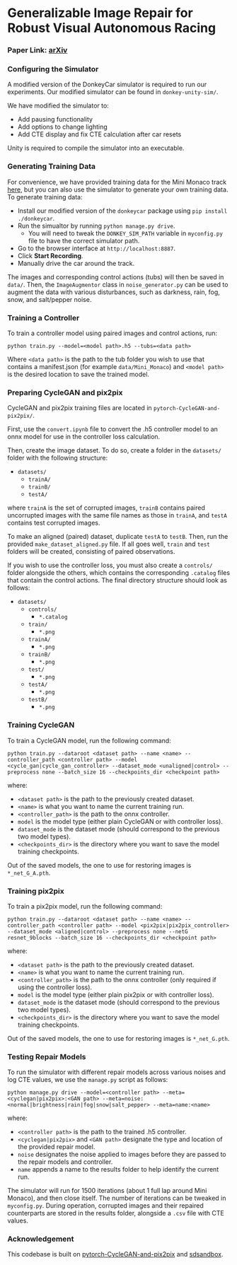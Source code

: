 # Generalizable Image Repair for Robust Visual Autonomous Racing

### Paper Link: [arXiv](https://arxiv.org/abs/2503.05911)

### Configuring the Simulator

A modified version of the DonkeyCar simulator is required to run our experiments. Our modified simulator can be found in `donkey-unity-sim/`.

We have modified the simulator to:
- Add pausing functionality
- Add options to change lighting
- Add CTE display and fix CTE calculation after car resets

Unity is required to compile the simulator into an executable.

### Generating Training Data

For convenience, we have provided training data for the Mini Monaco track [here](https://drive.google.com/file/d/1ELOOfoIUBec0A96yCGF_VcWhhc84u43G/view?usp=sharing), but you can also use the simulator to generate your own training data. To generate training data:
- Install our modified version of the `donkeycar` package using `pip install ./donkeycar`.
- Run the simualtor by running `python manage.py drive`.
    - You will need to tweak the `DONKEY_SIM_PATH` variable in `myconfig.py` file to have the correct simulator path.
- Go to the browser interface at `http://localhost:8887`.
- Click **Start Recording**.
- Manually drive the car around the track.

The images and corresponding control actions (tubs) will then be saved in ```data/```. Then, the `ImageAugmentor` class in `noise_generator.py` can be used to augment the data with various disturbances, such as darkness, rain, fog, snow, and salt/pepper noise.

### Training a Controller

To train a controller model using paired images and control actions, run:
```
python train.py --model=<model path>.h5 --tubs=<data path>
```
Where `<data path>` is the path to the tub folder you wish to use that contains a manifest.json (for example `data/Mini_Monaco`) and `<model path>` is the desired location to save the trained model.

### Preparing CycleGAN and pix2pix

CycleGAN and pix2pix training files are located in `pytorch-CycleGAN-and-pix2pix/`.

First, use the `convert.ipynb` file to convert the .h5 controller model to an onnx model for use in the controller loss calculation.

Then, create the image dataset. To do so, create a folder in the `datasets/` folder with the following structure:
- `datasets/`
    - `trainA/`
    - `trainB/`
    - `testA/`

where `trainA` is the set of corrupted images, `trainB` contains paired uncorrupted images with the same file names as those in `trainA`, and `testA` contains test corrupted images.

To make an aligned (paired) dataset, duplicate `testA` to `testB`. Then, run the provided `make_dataset_aligned.py` file. If all goes well, `train` and `test` folders will be created, consisting of paired observations.

If you wish to use the controller loss, you must also create a `controls/` folder alongside the others, which contains the corresponding `.catalog` files that contain the control actions. The final directory structure should look as follows:
- `datasets/`
    - `controls/`
        - `*.catalog`
    - `train/`
        - `*.png`
    - `trainA/`
        - `*.png`   
    - `trainB/`
        - `*.png`
    - `test/`
        - `*.png`
    - `testA/`
        - `*.png`
    - `testB/`
        - `*.png`

### Training CycleGAN

To train a CycleGAN model, run the following command:
```
python train.py --dataroot <dataset path> --name <name> --controller_path <controller path> --model <cycle_gan|cycle_gan_controller> --dataset_mode <unaligned|control> --preprocess none --batch_size 16 --checkpoints_dir <checkpoint path>
```
where:
- `<dataset path>` is the path to the previously created dataset.
- `<name>` is what you want to name the current training run.
- `<controller_path>` is the path to the onnx controller.
- `model` is the model type (either plain CycleGAN or with controller loss).
- `dataset_mode` is the dataset mode (should correspond to the previous two model types).
- `<checkpoints_dir>` is the directory where you want to save the model training checkpoints.

Out of the saved models, the one to use for restoring images is `*_net_G_A.pth`.

### Training pix2pix

To train a pix2pix model, run the following command:
```
python train.py --dataroot <dataset path> --name <name> --controller_path <controller path> --model <pix2pix|pix2pix_controller> --dataset_mode <aligned|control> --preprocess none --netG resnet_9blocks --batch_size 16 --checkpoints_dir <checkpoint path>
```
where:
- `<dataset path>` is the path to the previously created dataset.
- `<name>` is what you want to name the current training run.
- `<controller_path>` is the path to the onnx controller (only required if using the controller loss).
- `model` is the model type (either plain pix2pix or with controller loss).
- `dataset_mode` is the dataset mode (should correspond to the previous two model types).
- `<checkpoints_dir>` is the directory where you want to save the model training checkpoints.

Out of the saved models, the one to use for restoring images is `*_net_G.pth`.

### Testing Repair Models

To run the simulator with different repair models across various noises and log CTE values, we use the `manage.py` script as follows:
```
python manage.py drive --model=<controller path> --meta=<cyclegan|pix2pix>:<GAN path> --meta=noise:<normal|brightness|rain|fog|snow|salt_pepper> --meta=name:<name>
```
where:
- `<controller path>` is the path to the trained .h5 controller.
- `<cyclegan|pix2pix>` and `<GAN path>` designate the type and location of the provided repair model.
- `noise` designates the noise applied to images before they are passed to the repair models and controller.
- `name` appends a name to the results folder to help identify the current run.

The simulator will run for 1500 iterations (about 1 full lap around Mini Monaco), and then close itself. The number of iterations can be tweaked in `myconfig.py`. During operation, corrupted images and their repaired counterparts are stored in the results folder, alongside a `.csv` file with CTE values.

### Acknowledgement

This codebase is built on [pytorch-CycleGAN-and-pix2pix](https://github.com/junyanz/pytorch-CycleGAN-and-pix2pix) and [sdsandbox](https://github.com/tawnkramer/sdsandbox).
